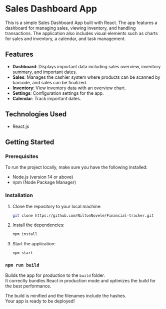 
# Sales Dashboard App

This is a simple Sales Dashboard App built with React. The app features a dashboard for managing sales, viewing inventory, and handling transactions. The application also includes visual elements such as charts for sales and inventory, a calendar, and task management.

## Features

- **Dashboard**: Displays important data including sales overview, inventory summary, and important dates.
- **Sales**: Manages the cashier system where products can be scanned by barcode, and sales can be finalized.
- **Inventory**: View inventory data with an overview chart.
- **Settings**: Configuration settings for the app.
- **Calendar**: Track important dates.

## Technologies Used

- React.js


## Getting Started

### Prerequisites

To run the project locally, make sure you have the following installed:

- Node.js (version 14 or above)
- npm (Node Package Manager)

### Installation

1. Clone the repository to your local machine:
   ```bash
   git clone https://github.com/NiltonNovele/Financial-tracker.git
   

2. Install the dependencies:
    ```bash
    npm install

3. Start the application:
    ```bash
    npm start


### `npm run build`

Builds the app for production to the `build` folder.\
It correctly bundles React in production mode and optimizes the build for the best performance.

The build is minified and the filenames include the hashes.\
Your app is ready to be deployed!






